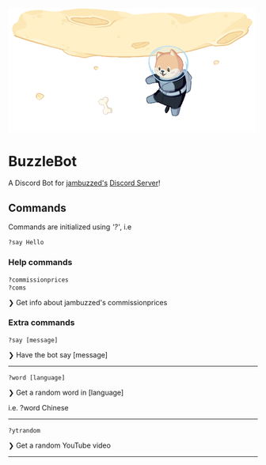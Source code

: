 <img src="images/welcome.gif" width="500">

# BuzzleBot
A Discord Bot for [jambuzzed's](https://www.instagram.com/jambuzzed) [Discord Server](https://discord.gg/jFZT5sY)!

## Commands
Commands are initialized using _'?'_, i.e 
```
?say Hello
```
### Help commands

```
?commissionprices
?coms
```
❯ Get info about jambuzzed's commissionprices

### Extra commands
```
?say [message]
```
❯ Have the bot say [message]
***
```
?word [language]
```
❯ Get a random word in [language]

i.e. ?word Chinese
***
```
?ytrandom
```
❯ Get a random YouTube video
***
